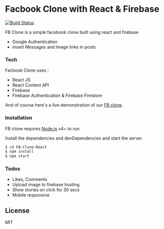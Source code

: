 # Facbook Clone with React & Firebase

[![Build Status](https://travis-ci.org/joemccann/dillinger.svg?branch=master)](https://travis-ci.org/joemccann/dillinger)

FB Clone is a simple facebook clone built using react and firebase

-   Google Authentication
-   Insert Messages and Image links in posts

### Tech

Facbook Clone uses :

-   React JS
-   React Context API
-   Firebase
-   Firebase Authentication & Firebase Firestore

And of course here's a live demonstration of our [FB clone](https://fb-clone-react-a59e9.web.app/).

### Installation

FB clone requires [Node.js](https://nodejs.org/) v4+ to run.

Install the dependencies and devDependencies and start the server.

```sh
$ cd FB-Clone-React
$ npm install
$ npm start
```

### Todos

-   Likes, Comments
-   Upload image to firebase hosting
-   Show stories on click for 30 secs
-   Mobile responsive

## License

MIT

